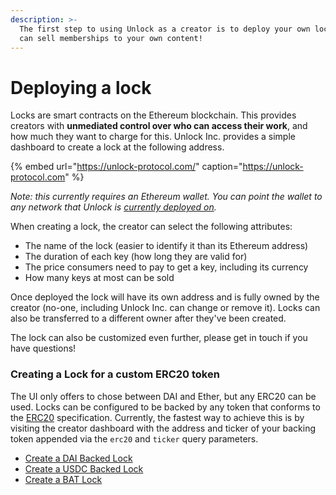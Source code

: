 ```yaml
---
description: >-
  The first step to using Unlock as a creator is to deploy your own lock so you
  can sell memberships to your own content!
---
```


# Deploying a lock

Locks are smart contracts on the Ethereum blockchain. This provides creators with **unmediated control over who can access their work**, and how much they want to charge for this. Unlock Inc. provides a simple dashboard to create a lock at the following address.

{% embed url="https://unlock-protocol.com/" caption="https://unlock-protocol.com" %}

_Note: this currently requires an Ethereum wallet. You can point the wallet to any network that Unlock is [currently deployed on](https://docs.unlock-protocol.com/frequently-asked-questions#what-networks-are-supported)._

When creating a lock, the creator can select the following attributes:

* The name of the lock \(easier to identify it than its Ethereum address\)
* The duration of each key \(how long they are valid for\)
* The price consumers need to pay to get a key, including its currency
* How many keys at most can be sold

Once deployed the lock will have its own address and is fully owned by the creator \(no-one, including Unlock Inc. can change or remove it\). Locks can also be transferred to a different owner after they've been created.

The lock can also be customized even further, please get in touch if you have questions!

### Creating a Lock for a custom ERC20 token

The UI only offers to chose between DAI and Ether, but any ERC20 can be used. Locks can be configured to be backed by any token that conforms to the [ERC20](https://eips.ethereum.org/EIPS/eip-20) specification. Currently, the fastest way to achieve this is by visiting the creator dashboard with the address and ticker of your backing token appended via the `erc20` and `ticker` query parameters.

* [Create a DAI Backed Lock](https://app.unlock-protocol.com/dashboard/?erc20=0x6b175474e89094c44da98b954eedeac495271d0f&ticker=DAI)
* [Create a USDC Backed Lock](https://app.unlock-protocol.com/dashboard/?erc20=0xa0b86991c6218b36c1d19d4a2e9eb0ce3606eb48&ticker=USDC)
* [Create a BAT Lock](https://app.unlock-protocol.com/dashboard/?erc20=0x0d8775f648430679a709e98d2b0cb6250d2887ef&ticker=BAT)

